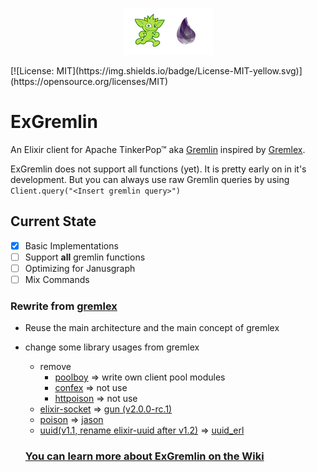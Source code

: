 <p align="center"><img src="logo.png"></img></p>
[![License: MIT](https://img.shields.io/badge/License-MIT-yellow.svg)](https://opensource.org/licenses/MIT)

# ExGremlin

An Elixir client for Apache TinkerPop™ aka [Gremlin](http://tinkerpop.apache.org/gremlin.html) inspired by [Gremlex](https://github.com/Revmaker/gremlex).

ExGremlin does not support all functions (yet). It is pretty early on in it's development. But you can always use raw Gremlin queries by using `Client.query("<Insert gremlin query>")`

## Current State
- [x] Basic Implementations
- [ ] Support **all** gremlin functions
- [ ] Optimizing for Janusgraph
- [ ] Mix Commands

### Rewrite from [gremlex](https://github.com/Revmaker/gremlex)
- Reuse the main architecture and the main concept of gremlex
- change some library usages from gremlex
	- remove
		- [poolboy](https://github.com/devinus/poolboy) => write own client pool modules
		- [confex](https://github.com/Nebo15/confex) => not use
		- [httpoison](https://github.com/edgurgel/httpoison) => not use
	- [elixir-socket](https://github.com/meh/elixir-socket) => [gun (v2.0.0-rc.1)](https://github.com/ninenines/gun)
	- [poison](https://github.com/devinus/poison) => [jason](https://github.com/michalmuskala/jason)
	- [uuid(v1.1, rename elixir-uuid after v1.2)](https://github.com/zyro/elixir-uuid) => [uuid_erl](https://github.com/okeuday/uuid)

	### [You can learn more about ExGremlin on the Wiki](https://github.com/chaehb/ex_gremlin/wiki)
